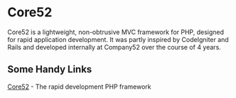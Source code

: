 Core52
=======


Core52 is a lightweight, non-obtrusive MVC framework for PHP, designed for rapid application development. It was partly inspired by CodeIgniter and Rails and developed internally at Company52 over the course of 4 years.

Some Handy Links
----------------

[Core52](http://www.core52.com) - The rapid development PHP framework